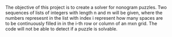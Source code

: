 The objective of this project is to create a solver for nonogram puzzles. Two sequences of lists of integers with length n and m will be given, where the numbers represesnt in the list with index i represent how many spaces are to be continuously filled in in the i-th row or column of an mxn grid. The code will not be able to detect if a puzzle is solvable.

